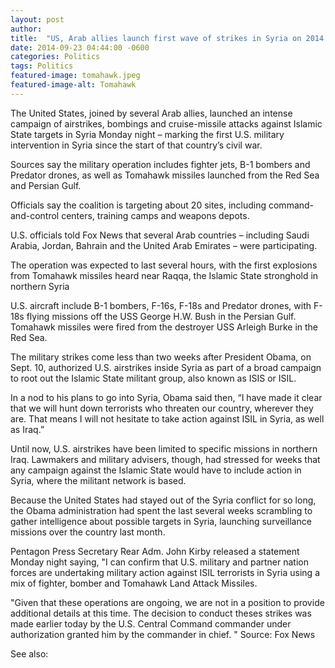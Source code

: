 ```yaml
---
layout: post
author: 
title:  "US, Arab allies launch first wave of strikes in Syria on 2014 sequel to 9/11"
date: 2014-09-23 04:44:00 -0600
categories: Politics
tags: Politics
featured-image: tomahawk.jpeg
featured-image-alt: Tomahawk
---
```

The United States, joined by several Arab allies, launched an intense campaign of airstrikes, bombings and cruise-missile attacks against Islamic State targets in Syria Monday night – marking the first U.S. military intervention in Syria since the start of that country’s civil war.

Sources say the military operation includes fighter jets, B-1 bombers and Predator drones, as well as Tomahawk missiles launched from the Red Sea and Persian Gulf.

Officials say the coalition is targeting about 20 sites, including command-and-control centers, training camps and weapons depots.

U.S. officials told Fox News that several Arab countries – including Saudi Arabia, Jordan, Bahrain and the United Arab Emirates – were participating.

The operation was expected to last several hours, with the first explosions from Tomahawk missiles heard near Raqqa, the Islamic State stronghold in northern Syria

U.S. aircraft include B-1 bombers, F-16s, F-18s and Predator drones, with F-18s flying missions off the USS George H.W. Bush in the Persian Gulf. Tomahawk missiles were fired from the destroyer USS Arleigh Burke in the Red Sea.

The military strikes come less than two weeks after President Obama, on Sept. 10, authorized U.S. airstrikes inside Syria as part of a broad campaign to root out the Islamic State militant group, also known as ISIS or ISIL.

In a nod to his plans to go into Syria, Obama said then, “I have made it clear that we will hunt down terrorists who threaten our country, wherever they are. That means I will not hesitate to take action against ISIL in Syria, as well as Iraq.”

Until now, U.S. airstrikes have been limited to specific missions in northern Iraq. Lawmakers and military advisers, though, had stressed for weeks that any campaign against the Islamic State would have to include action in Syria, where the militant network is based.

Because the United States had stayed out of the Syria conflict for so long, the Obama administration had spent the last several weeks scrambling to gather intelligence about possible targets in Syria, launching surveillance missions over the country last month.

Pentagon Press Secretary Rear Adm. John Kirby released a statement Monday night saying, "I can confirm that U.S. military and partner nation forces are undertaking military action against ISIL terrorists in Syria using a mix of fighter, bomber and Tomahawk Land Attack Missiles.

"Given that these operations are ongoing, we are not in a position to provide additional details at this time. The decision to conduct theses strikes was made earlier today by the U.S. Central Command commander under authorization granted him by the commander in chief. "
Source: Fox News

See also: 
<a href="http://thenewworldpost.com/politics/2022/02/22/9-11-sequence.html" data-iframely-url></a>
